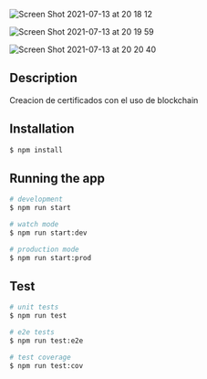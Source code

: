 ![Screen Shot 2021-07-13 at 20 18 12](https://user-images.githubusercontent.com/16469325/125545448-82e96b5a-ebdf-4e47-a757-da85bcc63353.png)

![Screen Shot 2021-07-13 at 20 19 59](https://user-images.githubusercontent.com/16469325/125545563-10968369-bbcc-42a0-805c-8763285752a0.png)

![Screen Shot 2021-07-13 at 20 20 40](https://user-images.githubusercontent.com/16469325/125545620-8b8ee712-408f-40df-bca4-198e45fc3d67.png)

## Description

Creacion de certificados con el uso de blockchain 

## Installation

```bash
$ npm install
```

## Running the app

```bash
# development
$ npm run start

# watch mode
$ npm run start:dev

# production mode
$ npm run start:prod
```

## Test

```bash
# unit tests
$ npm run test

# e2e tests
$ npm run test:e2e

# test coverage
$ npm run test:cov
```


